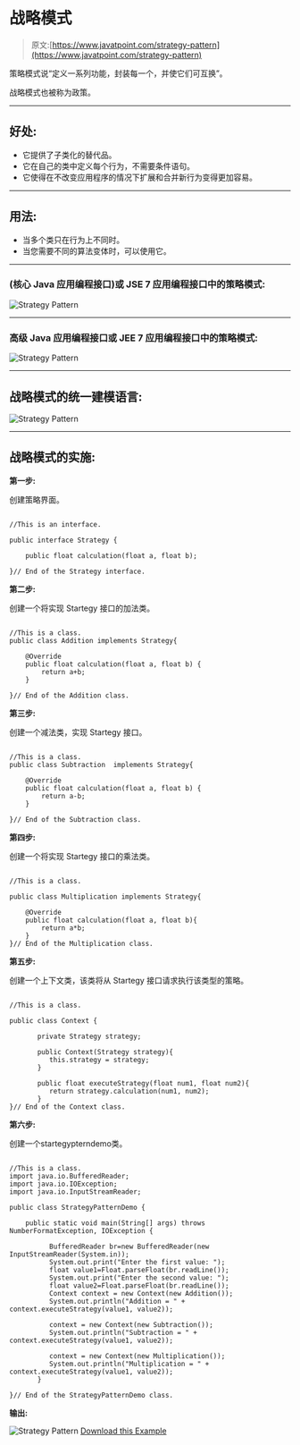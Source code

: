 # 战略模式

> 原文:[https://www.javatpoint.com/strategy-pattern](https://www.javatpoint.com/strategy-pattern)

策略模式说“定义一系列功能，封装每一个，并使它们可互换”。

战略模式也被称为政策。

* * *

## 好处:

*   它提供了子类化的替代品。
*   它在自己的类中定义每个行为，不需要条件语句。
*   它使得在不改变应用程序的情况下扩展和合并新行为变得更加容易。

* * *

## 用法:

*   当多个类只在行为上不同时。
*   当您需要不同的算法变体时，可以使用它。

* * *

### (核心 Java 应用编程接口)或 JSE 7 应用编程接口中的策略模式:

![Strategy Pattern](../Images/264558a1e1b9cd3520262e9f9d67a93e.png)

* * *

### 高级 Java 应用编程接口或 JEE 7 应用编程接口中的策略模式:

![Strategy Pattern](../Images/0296ed8b06be40c884a9dec6f2c819aa.png)

* * *

## 战略模式的统一建模语言:

![Strategy Pattern](../Images/d2be4cac0cd409467e549f8ef760d7cc.png)

* * *

## 战略模式的实施:

**第一步:**

创建策略界面。

```

//This is an interface.

public interface Strategy {

	public float calculation(float a, float b);

}// End of the Strategy interface.

```

**第二步:**

创建一个将实现 Startegy 接口的加法类。

```

//This is a class.
public class Addition implements Strategy{

	@Override
	public float calculation(float a, float b) {
		return a+b;
	}

}// End of the Addition class.

```

**第三步:**

创建一个减法类，实现 Startegy 接口。

```

//This is a class.
public class Subtraction  implements Strategy{

	@Override
	public float calculation(float a, float b) {
		return a-b;
	}

}// End of the Subtraction class.

```

**第四步:**

创建一个将实现 Startegy 接口的乘法类。

```

//This is a class.

public class Multiplication implements Strategy{

	@Override
	public float calculation(float a, float b){
		return a*b;
	}
}// End of the Multiplication class.

```

**第五步:**

创建一个上下文类，该类将从 Startegy 接口请求执行该类型的策略。

```

//This is a class.

public class Context {

	   private Strategy strategy;

	   public Context(Strategy strategy){
	      this.strategy = strategy;
	   }

	   public float executeStrategy(float num1, float num2){
	      return strategy.calculation(num1, num2);
	   }
}// End of the Context class.

```

**第六步:**

创建一个startegypterndemo类。

```

//This is a class.
import java.io.BufferedReader;
import java.io.IOException;
import java.io.InputStreamReader;

public class StrategyPatternDemo {

	public static void main(String[] args) throws NumberFormatException, IOException {

	      BufferedReader br=new BufferedReader(new InputStreamReader(System.in));
	      System.out.print("Enter the first value: ");
	      float value1=Float.parseFloat(br.readLine());
	      System.out.print("Enter the second value: ");
	      float value2=Float.parseFloat(br.readLine());
	      Context context = new Context(new Addition());		
	      System.out.println("Addition = " + context.executeStrategy(value1, value2));

	      context = new Context(new Subtraction());		
	      System.out.println("Subtraction = " + context.executeStrategy(value1, value2));

	      context = new Context(new Multiplication());		
	      System.out.println("Multiplication = " + context.executeStrategy(value1, value2));
	   }

}// End of the StrategyPatternDemo class.

```

**输出:**

![Strategy Pattern](../Images/c0e7aa52b51c72fa753a9be4f95f2ac3.png)
[Download this Example](designpattern/designpatternexample/StrategyPattern.zip)